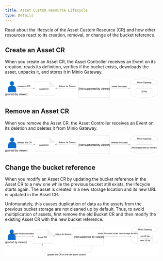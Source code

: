 ```yaml
---
title: Asset Custom Resource Lifecycle
type: Details
---
```


Read about the lifecycle of the Asset Custom Resource (CR) and how other resources react to its creation, removal, or change of the bucket reference.

## Create an Asset CR

When you create an Asset CR, the Asset Controller receives an Event on its creation, reads its definition, verifies if the bucket exists, downloads the asset, unpacks it, and stores it in Minio Gateway.

![](assets/create-asset.svg)

## Remove an Asset CR

When you remove the Asset CR, the Asset Controller receives an Event on its deletion and deletes it from Minio Gateway.

![](assets/delete-asset.svg)

## Change the bucket reference

When you modify an Asset CR by updating the bucket reference in the Asset CR to a new one while the previous bucket still exists, the lifecycle starts again. The asset is created in a new storage location and its new URL is updated in the Asset CR.

Unfortunately, this causes duplication of data as the assets from the previous bucket storage are not cleaned up by default. Thus, to avoid multiplication of assets, first remove the old Bucket CR and then modify the existing Asset CR with the new bucket reference.

![](assets/modify-asset.svg)
